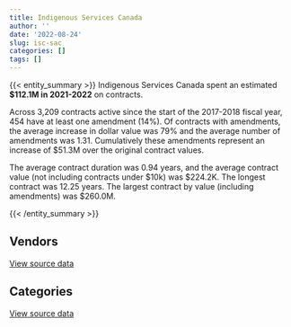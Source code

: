 ```yaml
---
title: Indigenous Services Canada
author: ''
date: '2022-08-24'
slug: isc-sac
categories: []
tags: []
---
```


<script src="/rmarkdown-libs/htmlwidgets/htmlwidgets.js"></script>
<link href="/rmarkdown-libs/datatables-css/datatables-crosstalk.css" rel="stylesheet" />
<script src="/rmarkdown-libs/datatables-binding/datatables.js"></script>
<script src="/rmarkdown-libs/jquery/jquery-3.6.0.min.js"></script>
<link href="/rmarkdown-libs/dt-core-bootstrap/css/dataTables.bootstrap.min.css" rel="stylesheet" />
<link href="/rmarkdown-libs/dt-core-bootstrap/css/dataTables.bootstrap.extra.css" rel="stylesheet" />
<script src="/rmarkdown-libs/dt-core-bootstrap/js/jquery.dataTables.min.js"></script>
<script src="/rmarkdown-libs/dt-core-bootstrap/js/dataTables.bootstrap.min.js"></script>
<link href="/rmarkdown-libs/crosstalk/css/crosstalk.min.css" rel="stylesheet" />
<script src="/rmarkdown-libs/crosstalk/js/crosstalk.min.js"></script>
<script src="/rmarkdown-libs/htmlwidgets/htmlwidgets.js"></script>
<link href="/rmarkdown-libs/datatables-css/datatables-crosstalk.css" rel="stylesheet" />
<script src="/rmarkdown-libs/datatables-binding/datatables.js"></script>
<script src="/rmarkdown-libs/jquery/jquery-3.6.0.min.js"></script>
<link href="/rmarkdown-libs/dt-core-bootstrap/css/dataTables.bootstrap.min.css" rel="stylesheet" />
<link href="/rmarkdown-libs/dt-core-bootstrap/css/dataTables.bootstrap.extra.css" rel="stylesheet" />
<script src="/rmarkdown-libs/dt-core-bootstrap/js/jquery.dataTables.min.js"></script>
<script src="/rmarkdown-libs/dt-core-bootstrap/js/dataTables.bootstrap.min.js"></script>
<link href="/rmarkdown-libs/crosstalk/css/crosstalk.min.css" rel="stylesheet" />
<script src="/rmarkdown-libs/crosstalk/js/crosstalk.min.js"></script>

{{< entity_summary >}}
Indigenous Services Canada spent an estimated **\$112.1M in 2021-2022** on contracts.

Across 3,209 contracts active since the start of the 2017-2018 fiscal year, 454 have at least one amendment (14%). Of contracts with amendments, the average increase in dollar value was 79% and the average number of amendments was 1.31. Cumulatively these amendments represent an increase of \$51.3M over the original contract values.

The average contract duration was 0.94 years, and the average contract value (not including contracts under \$10k) was \$224.2K. The longest contract was 12.25 years. The largest contract by value (including amendments) was \$260.0M.

{{< /entity_summary >}}

## Vendors

<div id="htmlwidget-1" style="width:100%;height:auto;" class="datatables html-widget"></div>
<script type="application/json" data-for="htmlwidget-1">{"x":{"style":"bootstrap","filter":"none","vertical":false,"data":[["<a href=\"/vendors/4_office_automation/\">4 OFFICE AUTOMATION<\/a>","<a href=\"/vendors/abbott/\">ABBOTT<\/a>","<a href=\"/vendors/acklands_grainger/\">ACKLANDS GRAINGER<\/a>","<a href=\"/vendors/acosys_consulting_services/\">ACOSYS CONSULTING SERVICES<\/a>","<a href=\"/vendors/adapt_pharma_canada/\">ADAPT PHARMA CANADA<\/a>","<a href=\"/vendors/adga_group/\">ADGA GROUP<\/a>","<a href=\"/vendors/advanced_business_interiors/\">ADVANCED BUSINESS INTERIORS<\/a>","<a href=\"/vendors/advanced_chippewa_technologies/\">ADVANCED CHIPPEWA TECHNOLOGIES<\/a>","<a href=\"/vendors/advanced_paramedic/\">ADVANCED PARAMEDIC<\/a>","<a href=\"/vendors/als_canada/\">ALS CANADA<\/a>","<a href=\"/vendors/altis_human_resources/\">ALTIS HUMAN RESOURCES<\/a>","<a href=\"/vendors/amdocs/\">AMDOCS<\/a>","<a href=\"/vendors/applied_electonics/\">APPLIED ELECTONICS<\/a>","<a href=\"/vendors/arcadis_canada/\">ARCADIS CANADA<\/a>","<a href=\"/vendors/ari_financial_services/\">ARI FINANCIAL SERVICES<\/a>","<a href=\"/vendors/artemp_personnel_services/\">ARTEMP PERSONNEL SERVICES<\/a>","<a href=\"/vendors/asokan_business_interiors/\">ASOKAN BUSINESS INTERIORS<\/a>","<a href=\"/vendors/avi_spl_canada/\">AVI SPL CANADA<\/a>","<a href=\"/vendors/baxter/\">BAXTER<\/a>","<a href=\"/vendors/bayshore_healthcare/\">BAYSHORE HEALTHCARE<\/a>","<a href=\"/vendors/bdo_canada/\">BDO CANADA<\/a>","<a href=\"/vendors/bell_canada/\">BELL CANADA<\/a>","<a href=\"/vendors/biomerieux_canada/\">BIOMERIEUX CANADA<\/a>","<a href=\"/vendors/bmc_software_canada/\">BMC SOFTWARE CANADA<\/a>","<a href=\"/vendors/boehm_hotel/\">BOEHM HOTEL<\/a>","<a href=\"/vendors/bureau_veritas_canada/\">BUREAU VERITAS CANADA<\/a>","<a href=\"/vendors/calian/\">CALIAN<\/a>","<a href=\"/vendors/canada_post/\">CANADA POST<\/a>","<a href=\"/vendors/canadian_bank_note_company/\">CANADIAN BANK NOTE COMPANY<\/a>","<a href=\"/vendors/canadian_corps_of_commissionaires/\">CANADIAN CORPS OF COMMISSIONAIRES<\/a>","<a href=\"/vendors/canadian_development_consultants/\">CANADIAN DEVELOPMENT CONSULTANTS<\/a>","<a href=\"/vendors/canon/\">CANON<\/a>","<a href=\"/vendors/cbci_telecom/\">CBCI TELECOM<\/a>","<a href=\"/vendors/cdci_research/\">CDCI RESEARCH<\/a>","<a href=\"/vendors/cdw_canada/\">CDW CANADA<\/a>","<a href=\"/vendors/charron_human_resources/\">CHARRON HUMAN RESOURCES<\/a>","<a href=\"/vendors/cnw_group/\">CNW GROUP<\/a>","<a href=\"/vendors/cofomo/\">COFOMO<\/a>","<a href=\"/vendors/colliers_project_leaders/\">COLLIERS PROJECT LEADERS<\/a>","<a href=\"/vendors/compucom_canada/\">COMPUCOM CANADA<\/a>","<a href=\"/vendors/convergint_technologies/\">CONVERGINT TECHNOLOGIES<\/a>","<a href=\"/vendors/coradix_technology_consulting/\">CORADIX TECHNOLOGY CONSULTING<\/a>","<a href=\"/vendors/cossette_communications/\">COSSETTE COMMUNICATIONS<\/a>","<a href=\"/vendors/deloitte_and_touche/\">DELOITTE AND TOUCHE<\/a>","<a href=\"/vendors/dillon_consulting/\">DILLON CONSULTING<\/a>","<a href=\"/vendors/donna_cona/\">DONNA CONA<\/a>","<a href=\"/vendors/draeger/\">DRAEGER<\/a>","<a href=\"/vendors/dynabook_canada/\">DYNABOOK CANADA<\/a>","<a href=\"/vendors/dynacare/\">DYNACARE<\/a>","<a href=\"/vendors/dynamic_personnel_consultants/\">DYNAMIC PERSONNEL CONSULTANTS<\/a>","<a href=\"/vendors/ebsco_canada/\">EBSCO CANADA<\/a>","<a href=\"/vendors/eclipsys_solutions/\">ECLIPSYS SOLUTIONS<\/a>","<a href=\"/vendors/ecole_de_langues_abce/\">ECOLE DE LANGUES ABCE<\/a>","<a href=\"/vendors/ecole_de_langues_la_cite/\">ECOLE DE LANGUES LA CITE<\/a>","<a href=\"/vendors/ekos_research_associates/\">EKOS RESEARCH ASSOCIATES<\/a>","<a href=\"/vendors/emergent_biosolutions/\">EMERGENT BIOSOLUTIONS<\/a>","<a href=\"/vendors/ernst_young/\">ERNST YOUNG<\/a>","<a href=\"/vendors/esbe_scientific_industries/\">ESBE SCIENTIFIC INDUSTRIES<\/a>","<a href=\"/vendors/esri/\">ESRI<\/a>","<a href=\"/vendors/evaluation_personnel_selection/\">EVALUATION PERSONNEL SELECTION<\/a>","<a href=\"/vendors/excel_human_resources/\">EXCEL HUMAN RESOURCES<\/a>","<a href=\"/vendors/express_scripts_canada/\">EXPRESS SCRIPTS CANADA<\/a>","<a href=\"/vendors/fast_forward_french/\">FAST FORWARD FRENCH<\/a>","<a href=\"/vendors/fast_track_staffing/\">FAST TRACK STAFFING<\/a>","<a href=\"/vendors/fca_canada/\">FCA CANADA<\/a>","<a href=\"/vendors/ference_company_consulting/\">FERENCE COMPANY CONSULTING<\/a>","<a href=\"/vendors/first_air/\">FIRST AIR<\/a>","<a href=\"/vendors/ford_motor_company/\">FORD MOTOR COMPANY<\/a>","<a href=\"/vendors/fujitsu/\">FUJITSU<\/a>","<a href=\"/vendors/gartner/\">GARTNER<\/a>","<a href=\"/vendors/gc_strategies/\">GC STRATEGIES<\/a>","<a href=\"/vendors/general_electric_canada/\">GENERAL ELECTRIC CANADA<\/a>","<a href=\"/vendors/general_motors/\">GENERAL MOTORS<\/a>","<a href=\"/vendors/getinge_canada/\">GETINGE CANADA<\/a>","<a href=\"/vendors/global_knowledge/\">GLOBAL KNOWLEDGE<\/a>","<a href=\"/vendors/global_upholstery/\">GLOBAL UPHOLSTERY<\/a>","<a href=\"/vendors/golder_associates/\">GOLDER ASSOCIATES<\/a>","<a href=\"/vendors/goss_gilroy/\">GOSS GILROY<\/a>","<a href=\"/vendors/grand_toy/\">GRAND TOY<\/a>","<a href=\"/vendors/graybridge_international_consulting/\">GRAYBRIDGE INTERNATIONAL CONSULTING<\/a>","<a href=\"/vendors/hitrac/\">HITRAC<\/a>","<a href=\"/vendors/hypertec/\">HYPERTEC<\/a>","<a href=\"/vendors/ibm_canada/\">IBM CANADA<\/a>","<a href=\"/vendors/ifathom/\">IFATHOM<\/a>","<a href=\"/vendors/imperial_oil/\">IMPERIAL OIL<\/a>","<a href=\"/vendors/info_tech_research_group/\">INFO TECH RESEARCH GROUP<\/a>","<a href=\"/vendors/integra_networks/\">INTEGRA NETWORKS<\/a>","<a href=\"/vendors/ipss/\">IPSS<\/a>","<a href=\"/vendors/iron_mountain/\">IRON MOUNTAIN<\/a>","<a href=\"/vendors/itex/\">ITEX<\/a>","<a href=\"/vendors/johnson_controls_canada/\">JOHNSON CONTROLS CANADA<\/a>","<a href=\"/vendors/konica_minolta_business_solutions/\">KONICA MINOLTA BUSINESS SOLUTIONS<\/a>","<a href=\"/vendors/kpmg/\">KPMG<\/a>","<a href=\"/vendors/kubota_canada/\">KUBOTA CANADA<\/a>","<a href=\"/vendors/levitt_safety/\">LEVITT SAFETY<\/a>","<a href=\"/vendors/lionbridge/\">LIONBRIDGE<\/a>","<a href=\"/vendors/lro_staffing/\">LRO STAFFING<\/a>","<a href=\"/vendors/lumina_it/\">LUMINA IT<\/a>","<a href=\"/vendors/macdonald_dettwiler_and_associates/\">MACDONALD DETTWILER AND ASSOCIATES<\/a>","<a href=\"/vendors/makwa_resourcing/\">MAKWA RESOURCING<\/a>","<a href=\"/vendors/maxsys_staffing_and_consulting/\">MAXSYS STAFFING AND CONSULTING<\/a>","<a href=\"/vendors/mckesson_canada/\">MCKESSON CANADA<\/a>","<a href=\"/vendors/media_q/\">MEDIA Q<\/a>","<a href=\"/vendors/medtronic_canada/\">MEDTRONIC CANADA<\/a>","<a href=\"/vendors/mgis/\">MGIS<\/a>","<a href=\"/vendors/microsoft_canada/\">MICROSOFT CANADA<\/a>","<a href=\"/vendors/ministry_of_finance/\">MINISTRY OF FINANCE<\/a>","<a href=\"/vendors/mitsubishi_motor_sales/\">MITSUBISHI MOTOR SALES<\/a>","<a href=\"/vendors/mnp/\">MNP<\/a>","<a href=\"/vendors/mobile_resource_group/\">MOBILE RESOURCE GROUP<\/a>","<a href=\"/vendors/morpho_canada/\">MORPHO CANADA<\/a>","<a href=\"/vendors/nations_translation_group/\">NATIONS TRANSLATION GROUP<\/a>","<a href=\"/vendors/nattiq/\">NATTIQ<\/a>","<a href=\"/vendors/nisha_techonologies/\">NISHA TECHONOLOGIES<\/a>","<a href=\"/vendors/nitam_solutions/\">NITAM SOLUTIONS<\/a>","<a href=\"/vendors/nova_networks/\">NOVA NETWORKS<\/a>","<a href=\"/vendors/nua_office/\">NUA OFFICE<\/a>","<a href=\"/vendors/ontario_dental_association/\">ONTARIO DENTAL ASSOCIATION<\/a>","<a href=\"/vendors/onx_enterprise_solutions/\">ONX ENTERPRISE SOLUTIONS<\/a>","<a href=\"/vendors/openframe_technologies/\">OPENFRAME TECHNOLOGIES<\/a>","<a href=\"/vendors/opentext/\">OPENTEXT<\/a>","<a href=\"/vendors/optiv_canada_federal/\">OPTIV CANADA FEDERAL<\/a>","<a href=\"/vendors/oracle_canada/\">ORACLE CANADA<\/a>","<a href=\"/vendors/orangutech/\">ORANGUTECH<\/a>","<a href=\"/vendors/pal_aerospace/\">PAL AEROSPACE<\/a>","<a href=\"/vendors/paladin_group/\">PALADIN GROUP<\/a>","<a href=\"/vendors/pitney_bowes/\">PITNEY BOWES<\/a>","<a href=\"/vendors/pleiad_canada/\">PLEIAD CANADA<\/a>","<a href=\"/vendors/podolinsky_equipment/\">PODOLINSKY EQUIPMENT<\/a>","<a href=\"/vendors/prologic_systems/\">PROLOGIC SYSTEMS<\/a>","<a href=\"/vendors/promaxis/\">PROMAXIS<\/a>","<a href=\"/vendors/proquest/\">PROQUEST<\/a>","<a href=\"/vendors/prosci_canada/\">PROSCI CANADA<\/a>","<a href=\"/vendors/purespirit_solutions/\">PURESPIRIT SOLUTIONS<\/a>","<a href=\"/vendors/qmr/\">QMR<\/a>","<a href=\"/vendors/quantum_management_services/\">QUANTUM MANAGEMENT SERVICES<\/a>","<a href=\"/vendors/quintet_consulting/\">QUINTET CONSULTING<\/a>","<a href=\"/vendors/r_e_gilmore_investments/\">R E GILMORE INVESTMENTS<\/a>","<a href=\"/vendors/r_r_international_translation/\">R R INTERNATIONAL TRANSLATION<\/a>","<a href=\"/vendors/raymond_chabot_grant_thornton/\">RAYMOND CHABOT GRANT THORNTON<\/a>","<a href=\"/vendors/s_p_global_market_intelligence/\">S P GLOBAL MARKET INTELLIGENCE<\/a>","<a href=\"/vendors/salesforce_canada/\">SALESFORCE CANADA<\/a>","<a href=\"/vendors/sas_institute/\">SAS INSTITUTE<\/a>","<a href=\"/vendors/scalar_decisions/\">SCALAR DECISIONS<\/a>","<a href=\"/vendors/siemens/\">SIEMENS<\/a>","<a href=\"/vendors/simplex_grinnell/\">SIMPLEX GRINNELL<\/a>","<a href=\"/vendors/slr_consulting_canada/\">SLR CONSULTING CANADA<\/a>","<a href=\"/vendors/snc_lavalin/\">SNC LAVALIN<\/a>","<a href=\"/vendors/softchoice/\">SOFTCHOICE<\/a>","<a href=\"/vendors/st_joseph_print_group/\">ST JOSEPH PRINT GROUP<\/a>","<a href=\"/vendors/steris_canada/\">STERIS CANADA<\/a>","<a href=\"/vendors/stratos/\">STRATOS<\/a>","<a href=\"/vendors/stryker_canada/\">STRYKER CANADA<\/a>","<a href=\"/vendors/subaru_canada/\">SUBARU CANADA<\/a>","<a href=\"/vendors/supremex/\">SUPREMEX<\/a>","<a href=\"/vendors/systemscope/\">SYSTEMSCOPE<\/a>","<a href=\"/vendors/tag_hr/\">TAG HR<\/a>","<a href=\"/vendors/teknion/\">TEKNION<\/a>","<a href=\"/vendors/teksystems_canada/\">TEKSYSTEMS CANADA<\/a>","<a href=\"/vendors/telecom_computer_services/\">TELECOM COMPUTER SERVICES<\/a>","<a href=\"/vendors/tenaquip/\">TENAQUIP<\/a>","<a href=\"/vendors/the_aim_group/\">THE AIM GROUP<\/a>","<a href=\"/vendors/the_right_door_consulting/\">THE RIGHT DOOR CONSULTING<\/a>","<a href=\"/vendors/the_stevens_company/\">THE STEVENS COMPANY<\/a>","<a href=\"/vendors/the_vcan_group/\">THE VCAN GROUP<\/a>","<a href=\"/vendors/thermo_fisher_scientific/\">THERMO FISHER SCIENTIFIC<\/a>","<a href=\"/vendors/thg_the_history_group/\">THG THE HISTORY GROUP<\/a>","<a href=\"/vendors/thyssenkrupp_elevator/\">THYSSENKRUPP ELEVATOR<\/a>","<a href=\"/vendors/tiree/\">TIREE<\/a>","<a href=\"/vendors/toromont/\">TOROMONT<\/a>","<a href=\"/vendors/toshiba_canada/\">TOSHIBA CANADA<\/a>","<a href=\"/vendors/totem_offisource/\">TOTEM OFFISOURCE<\/a>","<a href=\"/vendors/toyota/\">TOYOTA<\/a>","<a href=\"/vendors/tpg_technology_consultants/\">TPG TECHNOLOGY CONSULTANTS<\/a>","<a href=\"/vendors/transwest_air/\">TRANSWEST AIR<\/a>","<a href=\"/vendors/turtle_island_staffing/\">TURTLE ISLAND STAFFING<\/a>","<a href=\"/vendors/university_of_alberta/\">UNIVERSITY OF ALBERTA<\/a>","<a href=\"/vendors/university_of_ottawa/\">UNIVERSITY OF OTTAWA<\/a>","<a href=\"/vendors/vwr_international/\">VWR INTERNATIONAL<\/a>","<a href=\"/vendors/wampum_records/\">WAMPUM RECORDS<\/a>","<a href=\"/vendors/wood_canada/\">WOOD CANADA<\/a>","<a href=\"/vendors/xerox/\">XEROX<\/a>","<a href=\"/vendors/zoll_medical_canada/\">ZOLL MEDICAL CANADA<\/a>"],[3652.15,69228.33,12070.02,null,null,8436.69,36531.06,470717.49,1181651.36,1909781.24,594723.61,353944.5,27863.05,71063.34,null,468648.42,141628.85,null,null,30288.91,244649.24,485131.26,null,null,null,182145.89,209638.54,null,18155.04,51323.86,10381.35,25730.05,null,38782.01,188004.56,null,39413.84,null,469815.62,280658.61,null,298464.2,473033.82,154530.34,null,5126664.27,null,null,null,46962.95,101845.37,712.47,81406.93,null,null,null,360410.94,null,31474.1,null,130454.98,21224022.25,16000,null,65480.1,16209.92,null,null,25088.4,90441.7,105090,null,null,null,447.49,24824.1,null,null,19262.25,null,null,105911.13,576794.84,55762.88,null,null,28133.81,669540.54,703931.92,null,null,null,78973.43,null,null,38624.34,null,3298.92,null,null,49558.38,null,null,null,null,null,2453758.97,null,93613.29,147073.33,null,null,26816.36,934688.48,126802.04,null,null,256758.06,13043.47,26247.76,154521.39,null,1313014.32,null,null,null,null,75543.09,null,null,22126.04,5198.33,null,null,993568.76,63149.4,48821.23,13863.15,null,177600.61,102158.18,null,null,1862.93,null,60172.17,7701.97,76370.6,11237.82,39512.3,null,38655.94,11558.4,23473.8,null,null,12362.43,null,null,null,null,25879.12,404871.71,44935,49554.23,null,156673.74,null,337966.2,47790.33,492670.22,null,null,null,1467523.55,80800.65,null,7369.06,null,609820.67,416173.42,11744.94,null],[11046.99,54091.12,null,null,null,48868.97,null,null,3574251.23,2104055.95,853942.6,null,382460.86,40706.19,null,422980.67,null,null,37467.02,65276.24,259893.11,772782.05,null,null,null,182644.92,531554.86,null,249052.34,null,null,47961.13,null,42913.11,null,20676.34,52840.54,null,948395.03,null,null,211893.97,null,90601.35,null,4455679.81,null,344735.3,null,null,317950.92,17913.48,19823.56,18645,26549.65,null,361398.37,null,28472.17,56120.37,466442.97,21282170.26,22500,14595,161780.75,108725.08,null,749120.37,66983.58,483841.18,null,95850.51,52588.07,null,23397.39,null,null,null,18857.16,null,null,null,836260.1,null,336272.07,null,11873.85,null,489626.72,null,26748.19,42757.51,128424.25,29111.85,16690.77,38730.16,6137.87,11390.63,null,null,null,null,null,null,null,1958738.29,3053277.1,392382.9,17325,148288.81,15437.42,null,76083.64,1467341.96,null,null,null,687981.02,68899.82,93268.75,352678.43,null,410535.23,41767.67,null,38908.14,null,null,96994.86,131350.71,30374.03,56175.51,null,19973.87,878733.46,100253.88,38250.79,null,null,null,93761.62,null,null,21346.02,9518.6,null,60515.48,53150.32,63457.55,null,6583.4,226433.21,53587.8,254500.57,null,14496.16,47515.24,null,28189.83,null,null,103194.69,406052.93,null,null,26162.33,null,11684.66,775832.12,36217.13,null,null,null,null,2972029.78,null,null,63283.97,21840,null,199559.96,169829.95,111198.09],[11016.81,null,null,1225.46,184000,null,117375.89,121333.09,5244366.75,2098307.16,481431.47,1475402.6,13859.56,null,null,301378.45,8835.53,42522.33,652925.61,12375322.72,32589.29,null,21977.56,27635.86,4329721.76,182145.89,515885.43,null,727232.83,775780.15,null,41208.05,null,null,190176.56,67980.86,null,14238.26,326886.23,null,null,39321.45,1026730.09,33900,null,666859.41,52185.42,2000929.17,null,null,55249.7,null,88711.88,null,26992.15,692911.8,null,297618.05,106642.45,83950.56,162234.49,5175172.55,84259.72,48913.54,792749.68,null,null,77484.23,null,null,null,null,756080.22,5473.75,1150.69,null,null,16356.59,null,44054.97,98715.75,159146.27,681743.15,null,382742.44,null,null,null,433118.9,355.88,58272.84,88652.19,null,null,32321.82,5059,1737.13,null,36792,null,null,2487418.19,5004.09,92987.47,null,2473813.97,2715397.92,null,37361.75,88459.99,null,57162.51,null,536389.39,null,10040.1,29872.54,1257953.53,34492.5,null,17839.8,null,1700064.77,26806.86,null,5024.76,1677.64,null,27979.29,38481.24,53364.08,4414.63,39676.35,490358.53,987267.95,null,null,10223.58,2127.38,170162.87,null,278871.86,89479.19,null,68852.99,null,null,null,855883.85,14917.99,15808.82,39800,176242.06,11847.42,null,51369.9,null,12287.33,85981.27,145275.93,13549.27,12710.34,330644.49,311936.2,null,52402.14,null,15565.33,null,696605.95,null,6180.49,432927.73,36792,8161003.96,null,3350.26,21194.97,null,null,null,114720.04,34182.48],[11016.81,46479.12,null,46814.55,null,null,601934.05,305209.19,3979134.03,1770738.18,310309.95,1475402.6,null,0,17012.72,315865.59,107499.01,null,253249.33,13899695.84,232132.5,null,null,null,2170792,182145.89,709038.95,22600,727232.83,911928.16,null,30980.97,158132.43,null,359445.52,null,26469.12,39.12,412873.49,null,2667.88,39233.6,860275.25,207420.69,0,372694.91,56373.48,null,229272.75,null,315596.63,null,96953.77,null,null,5089060.96,null,null,680328.42,109509.5,119473.98,null,120961.24,114293.53,null,null,79225.42,691068.92,null,258317.79,null,44075.85,80819.06,6185.5,null,21512.24,0,19955.04,null,386699.54,null,299694.69,2439641.83,null,530088.04,114752.48,null,36842.71,863175.91,18251.67,1512.35,96926.99,null,null,null,119216.62,null,null,null,13650,null,1894324.57,86975.91,7615.15,0,2971828.3,1738847.21,null,43981.25,81789.66,null,189150.12,25000.02,190620.36,null,10540.91,153570.07,2215649.48,null,null,72707.12,53697.12,1620257.23,27318.06,406800,8990.37,8316.16,null,null,null,53364.08,52083.9,null,312026.17,1008325.4,null,null,null,146880.55,286948.32,null,37665.81,156740.71,null,57972.1,null,26167.05,null,492634.19,null,9268.73,null,72298.49,74193,10585.75,18014.65,null,63167.27,null,null,null,42050.91,191555.62,null,null,62680.11,null,15565.33,null,123246.48,null,75196.02,null,null,7100814.29,52510.59,13895.99,14537.51,null,null,null,89897.75,22084.55]],"container":"<table class=\"table table-striped table-hover row-border order-column display\">\n  <thead>\n    <tr>\n      <th>Vendor<\/th>\n      <th>2018-2019<\/th>\n      <th>2019-2020<\/th>\n      <th>2020-2021<\/th>\n      <th>2021-2022<\/th>\n    <\/tr>\n  <\/thead>\n<\/table>","options":{"order":[[4,"desc"]],"pageLength":10,"autoWidth":true,"columnDefs":[{"targets":1,"render":"function(data, type, row, meta) {\n    return type !== 'display' ? data : DTWidget.formatCurrency(data, \"$\", 2, 3, \",\", \".\", true, null);\n  }"},{"targets":2,"render":"function(data, type, row, meta) {\n    return type !== 'display' ? data : DTWidget.formatCurrency(data, \"$\", 2, 3, \",\", \".\", true, null);\n  }"},{"targets":3,"render":"function(data, type, row, meta) {\n    return type !== 'display' ? data : DTWidget.formatCurrency(data, \"$\", 2, 3, \",\", \".\", true, null);\n  }"},{"targets":4,"render":"function(data, type, row, meta) {\n    return type !== 'display' ? data : DTWidget.formatCurrency(data, \"$\", 2, 3, \",\", \".\", true, null);\n  }"},{"width":"16%","targets":[1,2,3,4]},{"className":"dt-right","targets":[1,2,3,4]}],"orderClasses":false}},"evals":["options.columnDefs.0.render","options.columnDefs.1.render","options.columnDefs.2.render","options.columnDefs.3.render"],"jsHooks":[]}</script>
<p class="text-right">
<a href="https://github.com/GoC-Spending/contracts-data/tree/main/data/out/departments/isc-sac/summary_by_fiscal_year_by_vendor.csv" class="source-data-link btn btn-link">View source data</a>
</p>

## Categories

<div id="htmlwidget-2" style="width:100%;height:auto;" class="datatables html-widget"></div>
<script type="application/json" data-for="htmlwidget-2">{"x":{"style":"bootstrap","filter":"none","vertical":false,"data":[["<a href=\"/categories/0_other/\">(Other)<\/a>","<a href=\"/categories/1_facilities_and_construction/\">Facilities and construction<\/a>","<a href=\"/categories/10_office_management/\">Office management<\/a>","<a href=\"/categories/2_professional_services/\">Professional services<\/a>","<a href=\"/categories/3_information_technology/\">Information technology<\/a>","<a href=\"/categories/4_medical/\">Medical<\/a>","<a href=\"/categories/5_transportation_and_logistics/\">Transportation and logistics<\/a>","<a href=\"/categories/6_industrial_products_and_services/\">Industrial products and services<\/a>","<a href=\"/categories/7_travel/\">Travel<\/a>","<a href=\"/categories/8_security_and_protection/\">Security and protection<\/a>","<a href=\"/categories/9_human_capital/\">Human capital<\/a>"],[10163.9,1217024.76,1011271.33,18022763.25,9836052.2,38247096.38,268470.87,904861.1,2101381.84,51323.86,888784.06],[12156.82,603948.03,1772657.49,18873873.39,8434793.19,45592330.84,2551436.49,1034305.92,3307460.03,null,1526916.18],[72267.08,1468136.47,2341636.5,14050816.82,15709627.7,63535915.71,11971321.53,1731321.65,14188360.21,837877.04,1297661.94],[111300,1403395.99,2230626.13,14296905.5,16784224.66,54900323.52,2168290.83,2650347.68,13288412.27,1548072.37,2727799.83]],"container":"<table class=\"table table-striped table-hover row-border order-column display\">\n  <thead>\n    <tr>\n      <th>Category<\/th>\n      <th>2018-2019<\/th>\n      <th>2019-2020<\/th>\n      <th>2020-2021<\/th>\n      <th>2021-2022<\/th>\n    <\/tr>\n  <\/thead>\n<\/table>","options":{"order":[[4,"desc"]],"dom":"t","pageLength":30,"autoWidth":true,"columnDefs":[{"targets":1,"render":"function(data, type, row, meta) {\n    return type !== 'display' ? data : DTWidget.formatCurrency(data, \"$\", 2, 3, \",\", \".\", true, null);\n  }"},{"targets":2,"render":"function(data, type, row, meta) {\n    return type !== 'display' ? data : DTWidget.formatCurrency(data, \"$\", 2, 3, \",\", \".\", true, null);\n  }"},{"targets":3,"render":"function(data, type, row, meta) {\n    return type !== 'display' ? data : DTWidget.formatCurrency(data, \"$\", 2, 3, \",\", \".\", true, null);\n  }"},{"targets":4,"render":"function(data, type, row, meta) {\n    return type !== 'display' ? data : DTWidget.formatCurrency(data, \"$\", 2, 3, \",\", \".\", true, null);\n  }"},{"width":"16%","targets":[1,2,3,4]},{"className":"dt-right","targets":[1,2,3,4]}],"orderClasses":false,"lengthMenu":[10,25,30,50,100]}},"evals":["options.columnDefs.0.render","options.columnDefs.1.render","options.columnDefs.2.render","options.columnDefs.3.render"],"jsHooks":[]}</script>
<p class="text-right">
<a href="https://github.com/GoC-Spending/contracts-data/tree/main/data/out/departments/isc-sac/summary_by_fiscal_year_by_category.csv" class="source-data-link btn btn-link">View source data</a>
</p>

